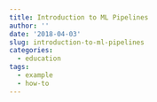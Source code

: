 ```yaml
---
title: Introduction to ML Pipelines
author: ''
date: '2018-04-03'
slug: introduction-to-ml-pipelines
categories:
  - education
tags:
  - example
  - how-to
---
```




